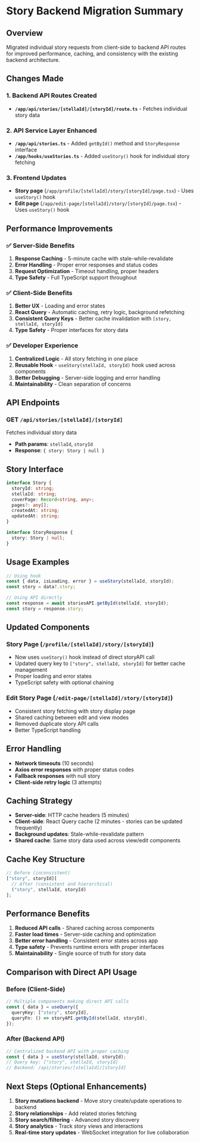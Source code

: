 # Story Backend Migration Summary

## Overview

Migrated individual story requests from client-side to backend API routes for improved performance, caching, and consistency with the existing backend architecture.

## Changes Made

### 1. Backend API Routes Created

- **`/app/api/stories/[stellaId]/[storyId]/route.ts`** - Fetches individual story data

### 2. API Service Layer Enhanced

- **`/app/api/stories.ts`** - Added `getById()` method and `StoryResponse` interface
- **`/app/hooks/useStories.ts`** - Added `useStory()` hook for individual story fetching

### 3. Frontend Updates

- **Story page** (`/app/profile/[stellaId]/story/[storyId]/page.tsx`) - Uses `useStory()` hook
- **Edit page** (`/app/edit-page/[stellaId]/story/[storyId]/page.tsx`) - Uses `useStory()` hook

## Performance Improvements

### ✅ Server-Side Benefits

1. **Response Caching** - 5-minute cache with stale-while-revalidate
2. **Error Handling** - Proper error responses and status codes
3. **Request Optimization** - Timeout handling, proper headers
4. **Type Safety** - Full TypeScript support throughout

### ✅ Client-Side Benefits

1. **Better UX** - Loading and error states
2. **React Query** - Automatic caching, retry logic, background refetching
3. **Consistent Query Keys** - Better cache invalidation with `[story, stellaId, storyId]`
4. **Type Safety** - Proper interfaces for story data

### ✅ Developer Experience

1. **Centralized Logic** - All story fetching in one place
2. **Reusable Hook** - `useStory(stellaId, storyId)` hook used across components
3. **Better Debugging** - Server-side logging and error handling
4. **Maintainability** - Clean separation of concerns

## API Endpoints

### GET `/api/stories/[stellaId]/[storyId]`

Fetches individual story data

- **Path params**: `stellaId`, `storyId`
- **Response**: `{ story: Story | null }`

## Story Interface

```typescript
interface Story {
  storyId: string;
  stellaId: string;
  coverPage: Record<string, any>;
  pages?: any[];
  createdAt: string;
  updatedAt: string;
}

interface StoryResponse {
  story: Story | null;
}
```

## Usage Examples

```typescript
// Using hook
const { data, isLoading, error } = useStory(stellaId, storyId);
const story = data?.story;

// Using API directly
const response = await storiesAPI.getById(stellaId, storyId);
const story = response.story;
```

## Updated Components

### Story Page (`/profile/[stellaId]/story/[storyId]`)

- Now uses `useStory()` hook instead of direct storyAPI call
- Updated query key to `["story", stellaId, storyId]` for better cache management
- Proper loading and error states
- TypeScript safety with optional chaining

### Edit Story Page (`/edit-page/[stellaId]/story/[storyId]`)

- Consistent story fetching with story display page
- Shared caching between edit and view modes
- Removed duplicate story API calls
- Better TypeScript handling

## Error Handling

- **Network timeouts** (10 seconds)
- **Axios error responses** with proper status codes
- **Fallback responses** with null story
- **Client-side retry logic** (3 attempts)

## Caching Strategy

- **Server-side**: HTTP cache headers (5 minutes)
- **Client-side**: React Query cache (2 minutes - stories can be updated frequently)
- **Background updates**: Stale-while-revalidate pattern
- **Shared cache**: Same story data used across view/edit components

## Cache Key Structure

```typescript
// Before (inconsistent)
["story", storyId][
  // After (consistent and hierarchical)
  ("story", stellaId, storyId)
];
```

## Performance Benefits

1. **Reduced API calls** - Shared caching across components
2. **Faster load times** - Server-side caching and optimization
3. **Better error handling** - Consistent error states across app
4. **Type safety** - Prevents runtime errors with proper interfaces
5. **Maintainability** - Single source of truth for story data

## Comparison with Direct API Usage

### Before (Client-Side)

```typescript
// Multiple components making direct API calls
const { data } = useQuery({
  queryKey: ["story", storyId],
  queryFn: () => storyAPI.getById(stellaId, storyId),
});
```

### After (Backend API)

```typescript
// Centralized backend API with proper caching
const { data } = useStory(stellaId, storyId);
// Query key: ["story", stellaId, storyId]
// Backend: /api/stories/[stellaId]/[storyId]
```

## Next Steps (Optional Enhancements)

1. **Story mutations backend** - Move story create/update operations to backend
2. **Story relationships** - Add related stories fetching
3. **Story search/filtering** - Advanced story discovery
4. **Story analytics** - Track story views and interactions
5. **Real-time story updates** - WebSocket integration for live collaboration
